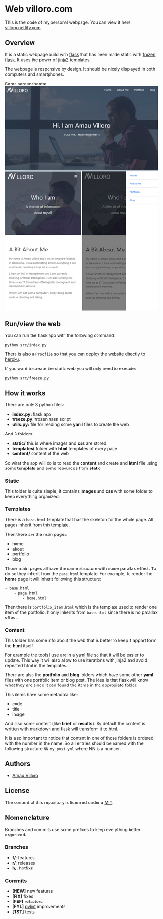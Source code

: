 # Web villoro.com

This is the code of my personal webpage. You can view it here: [villoro.netlify.com](https://villoro.netlify.com/).


## Overview
It is a static webpage build with [flask](http://flask.pocoo.org/) that has been made static with [frozen flask](https://pythonhosted.org/Frozen-Flask/). It uses the power of [jinja2](http://jinja.pocoo.org/docs/2.10/) templates.

The webpage is responsive by design. It should be nicely displayed in both computers and smartphones. 

Some screenshoots:
![home](screenshoots/home.png)
![about](screenshoots/about.jpg)

## Run/view the web
You can run the flask app with the following command:

    python src/index.py
    
There is also a ```Procfile``` so that you can deploy the website directly to [heroku](https://heroku.com).

If you want to create the static web you will only need to execute:

    python src/freeze.py
    
## How it works
There are only 3 python files:
* **index.py:** flask app
* **freeze.py:** frozen flask script
* **utils.py:** file for reading some **yaml** files to create the web

And 3 folders:
* **static/** this is where images and **css** are stored.
* **templates/** folder with **html** templates of every page
* **content/** content of the web

So what the app will do is to read the **content** and create and **html** file using some **template** and some resources from **static**


### Static
This folder is quite simple, it contains **images** and **css** with some folder to keep everything organized.

### Templates
There is a ```base.html``` template that has the skeleton for the whole page. All pages inherit from this template.

Then there are the main pages:
* home
* about
* portfolio
* blog

Those main pages all have the same structure with some parallax effect. To do so they inherit from the ```page.html``` template. For example, to render the **home** page it will inherit following this structure:

    - base.html
        - page.html
            - home.html
            
Then there is ```portfolio_item.html``` which is the template used to render one item of the portfolio. It only inherits from ```base.html``` since there is no parallax effect.

### Content
This folder has some info about the web that is better to keep it appart form the **html** itself.

For example the tools I use are in a [yaml](https://en.wikipedia.org/wiki/YAML) file so that it will be easier to update. This way it will also allow to use iterations with jinja2 and avoid repeated html in the templates.

There are also the **portfolio** and **blog** folders which have some other **yaml** files with one portfolio item or blog post. The idea is that flask will know what they are since it can found the items in the appropiate folder.

This items have some metadata like:
* code
* title
* image

And also some content (like **brief** or **results**). By default the content is written with markdown and flask will transform it to html.

It is also important to notice that content in one of those folders is ordered with the number in the name. So all entries should be named with the following structure ```NN-my_post.yml``` where NN is a number.

## Authors
* [Arnau Villoro](villoro.com)

## License
The content of this repository is licensed under a [MIT](https://opensource.org/licenses/MIT).

## Nomenclature
Branches and commits use some prefixes to keep everything better organized.

### Branches
* **f/:** features
* **r/:** releases
* **h/:** hotfixs

### Commits
* **[NEW]** new features
* **[FIX]** fixes
* **[REF]** refactors
* **[PYL]** [pylint](https://www.pylint.org/) improvements
* **[TST]** tests
